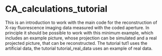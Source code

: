 # CA_calculations_tutorial
This is an introduction to work with the main code for the reconstruction of X-ray fluorescence imaging data measured with the coded aperture.
In principle it should be possible to work with this minimum example, which includes an example picture, whose projection can be simulated and a real projected picture, that can be reconstructed.
The tutorial tut1 uses the artificial data, the tutorial tutorial_real_data uses an example of real data.
